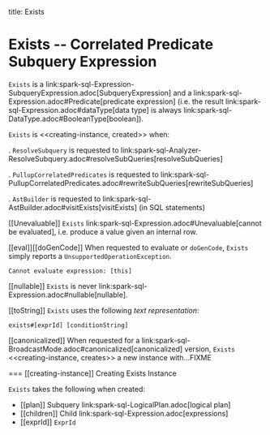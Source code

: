 title: Exists

# Exists -- Correlated Predicate Subquery Expression

`Exists` is a link:spark-sql-Expression-SubqueryExpression.adoc[SubqueryExpression] and a link:spark-sql-Expression.adoc#Predicate[predicate expression] (i.e. the result link:spark-sql-Expression.adoc#dataType[data type] is always link:spark-sql-DataType.adoc#BooleanType[boolean]).

`Exists` is <<creating-instance, created>> when:

. `ResolveSubquery` is requested to link:spark-sql-Analyzer-ResolveSubquery.adoc#resolveSubQueries[resolveSubQueries]

. `PullupCorrelatedPredicates` is requested to link:spark-sql-PullupCorrelatedPredicates.adoc#rewriteSubQueries[rewriteSubQueries]

. `AstBuilder` is requested to link:spark-sql-AstBuilder.adoc#visitExists[visitExists] (in SQL statements)

[[Unevaluable]]
`Exists` link:spark-sql-Expression.adoc#Unevaluable[cannot be evaluated], i.e. produce a value given an internal row.

[[eval]][[doGenCode]]
When requested to evaluate or `doGenCode`, `Exists` simply reports a `UnsupportedOperationException`.

```
Cannot evaluate expression: [this]
```

[[nullable]]
`Exists` is never link:spark-sql-Expression.adoc#nullable[nullable].

[[toString]]
`Exists` uses the following *text representation*:

```
exists#[exprId] [conditionString]
```

[[canonicalized]]
When requested for a link:spark-sql-BroadcastMode.adoc#canonicalized[canonicalized] version, `Exists` <<creating-instance, creates>> a new instance with...FIXME

=== [[creating-instance]] Creating Exists Instance

`Exists` takes the following when created:

* [[plan]] Subquery link:spark-sql-LogicalPlan.adoc[logical plan]
* [[children]] Child link:spark-sql-Expression.adoc[expressions]
* [[exprId]] `ExprId`
